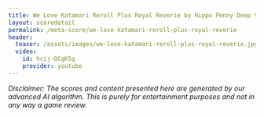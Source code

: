 ```yaml
---
title: We Love Katamari Reroll Plus Royal Reverie by Hippo Penny Deep View!
layout: scoredetail
permalink: /meta-score/we-love-katamari-reroll-plus-royal-reverie
header:
  teaser: /assets/images/we-love-katamari-reroll-plus-royal-reverie.jpg
  video:
    id: hcij-OCgK5g
    provider: youtube
---
```

*Disclaimer: The scores and content presented here are generated by our advanced AI algorithm. This is purely for entertainment purposes and not in any way a game review.*
